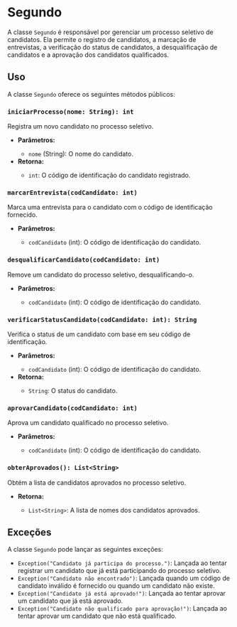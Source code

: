 <h1>Segundo</h1>

<p>A classe <code>Segundo</code> é responsável por gerenciar um processo seletivo de candidatos. Ela permite o registro de candidatos, a marcação de entrevistas, a verificação do status de candidatos, a desqualificação de candidatos e a aprovação dos candidatos qualificados.</p>

<h2>Uso</h2>

<p>A classe <code>Segundo</code> oferece os seguintes métodos públicos:</p>

<h3><code>iniciarProcesso(nome: String): int</code></h3>

<p>Registra um novo candidato no processo seletivo.</p>

<ul>
  <li><strong>Parâmetros:</strong></li>
  <ul>
    <li><code>nome</code> (String): O nome do candidato.</li>
  </ul>
  <li><strong>Retorna:</strong></li>
  <ul>
    <li><code>int</code>: O código de identificação do candidato registrado.</li>
  </ul>
</ul>

<h3><code>marcarEntrevista(codCandidato: int)</code></h3>

<p>Marca uma entrevista para o candidato com o código de identificação fornecido.</p>

<ul>
  <li><strong>Parâmetros:</strong></li>
  <ul>
    <li><code>codCandidato</code> (int): O código de identificação do candidato.</li>
  </ul>
</ul>

<h3><code>desqualificarCandidato(codCandidato: int)</code></h3>

<p>Remove um candidato do processo seletivo, desqualificando-o.</p>

<ul>
  <li><strong>Parâmetros:</strong></li>
  <ul>
    <li><code>codCandidato</code> (int): O código de identificação do candidato.</li>
  </ul>
</ul>

<h3><code>verificarStatusCandidato(codCandidato: int): String</code></h3>

<p>Verifica o status de um candidato com base em seu código de identificação.</p>

<ul>
  <li><strong>Parâmetros:</strong></li>
  <ul>
    <li><code>codCandidato</code> (int): O código de identificação do candidato.</li>
  </ul>
  <li><strong>Retorna:</strong></li>
  <ul>
    <li><code>String</code>: O status do candidato.</li>
  </ul>
</ul>

<h3><code>aprovarCandidato(codCandidato: int)</code></h3>

<p>Aprova um candidato qualificado no processo seletivo.</p>

<ul>
  <li><strong>Parâmetros:</strong></li>
  <ul>
    <li><code>codCandidato</code> (int): O código de identificação do candidato.</li>
  </ul>
</ul>

<h3><code>obterAprovados(): List&lt;String&gt;</code></h3>

<p>Obtém a lista de candidatos aprovados no processo seletivo.</p>

<ul>
  <li><strong>Retorna:</strong></li>
  <ul>
    <li><code>List&lt;String&gt;</code>: A lista de nomes dos candidatos aprovados.</li>
  </ul>
</ul>

<h2>Exceções</h2>

<p>A classe <code>Segundo</code> pode lançar as seguintes exceções:</p>

<ul>
  <li><code>Exception("Candidato já participa do processo.")</code>: Lançada ao tentar registrar um candidato que já está participando do processo seletivo.</li>
  <li><code>Exception("Candidato não encontrado")</code>: Lançada quando um código de candidato inválido é fornecido ou quando um candidato não existe.</li>
  <li><code>Exception("Candidato já está aprovado!")</code>: Lançada ao tentar aprovar um candidato que já está aprovado.</li>
  <li><code>Exception("Candidato não qualificado para aprovação!")</code>: Lançada ao tentar aprovar um candidato que não está qualificado.</li>
</ul>
